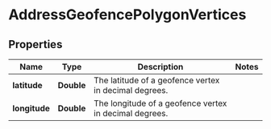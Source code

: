 

# AddressGeofencePolygonVertices

## Properties

Name | Type | Description | Notes
------------ | ------------- | ------------- | -------------
**latitude** | **Double** | The latitude of a geofence vertex in decimal degrees. | 
**longitude** | **Double** | The longitude of a geofence vertex in decimal degrees. | 



